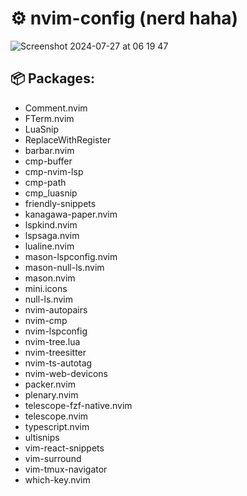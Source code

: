 # ⚙️ nvim-config (nerd haha)
![Screenshot 2024-07-27 at 06 19 47](https://github.com/user-attachments/assets/f823de96-32a9-4f35-9d93-aad151beed15)


## 📦 Packages:

- Comment.nvim
- FTerm.nvim
- LuaSnip
- ReplaceWithRegister
- barbar.nvim
- cmp-buffer
- cmp-nvim-lsp
- cmp-path
- cmp_luasnip
- friendly-snippets
- kanagawa-paper.nvim
- lspkind.nvim
- lspsaga.nvim
- lualine.nvim
- mason-lspconfig.nvim
- mason-null-ls.nvim
- mason.nvim
- mini.icons
- null-ls.nvim
- nvim-autopairs
- nvim-cmp
- nvim-lspconfig
- nvim-tree.lua
- nvim-treesitter
- nvim-ts-autotag
- nvim-web-devicons
- packer.nvim
- plenary.nvim
- telescope-fzf-native.nvim
- telescope.nvim
- typescript.nvim
- ultisnips
- vim-react-snippets
- vim-surround
- vim-tmux-navigator
- which-key.nvim
